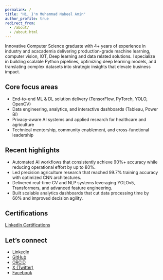 ```yaml
---
permalink: /
title: "Hi, I'm Muhammad Nabeel Amin"
author_profile: true
redirect_from:
  - /about/
  - /about.html
---
```


Innovative Computer Science graduate with 4+ years of experience in industry and acacademia delivering production-grade machine learning, computer vision, IOT, Deep learning and data related solutions. I specialize in building scalable Python pipelines, optimizing deep learning models, and translating complex datasets into strategic insights that elevate business impact.

## Core focus areas

- End-to-end ML & DL solution delivery (TensorFlow, PyTorch, YOLO, OpenCV)
- Data engineering, analytics, and interactive dashboards (Tableau, Power BI)
- Privacy-aware AI systems and applied research for healthcare and agriculture
- Technical mentorship, community enablement, and cross-functional leadership

## Recent highlights

- Automated AI workflows that consistently achieve 90%+ accuracy while reducing operational effort by up to 80%.
- Led precision agriculture research that reached 99.7% training accuracy with optimized CNN architectures.
- Delivered real-time CV and NLP systems leveraging YOLOv5, Transformers, and advanced feature engineering.
- Built scalable analytics dashboards that cut data processing time by 60% and improved decision agility.

## Certifications

<script src="https://platform.linkedin.com/badges/js/profile.js" async defer></script>
<div class="badge-base LI-profile-badge" data-locale="en_US" data-size="large" data-theme="light" data-type="HORIZONTAL" data-vanity="nabeel70" data-version="v1">
  <a class="badge-base__link LI-simple-link" href="https://www.linkedin.com/in/nabeel70/details/certifications/">LinkedIn Certifications</a>
</div>

## Let’s connect

- [LinkedIn](https://www.linkedin.com/in/nabeel70/)
- [GitHub](https://github.com/Nabeel70)
- [ORCID](https://orcid.org/0009-0000-2487-6339)
- [X (Twitter)](https://twitter.com/NabeelAmin70rb)
- [Facebook](https://www.facebook.com/people/Muhammad-Nabeel-Amin/61551334317952/)
